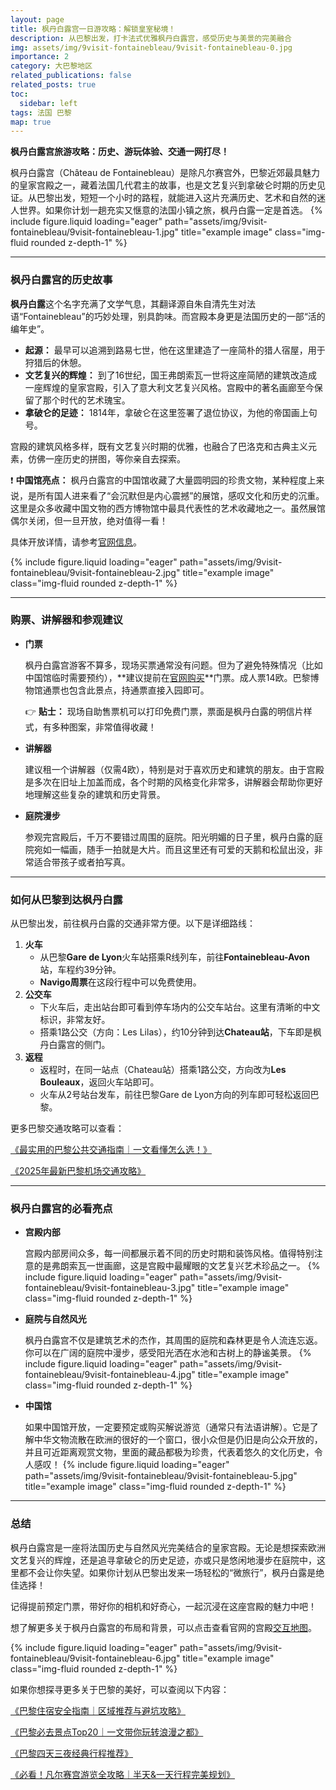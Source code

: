 ```yaml
---
layout: page
title: 枫丹白露宫一日游攻略：解锁皇室秘境！
description: 从巴黎出发，打卡法式优雅枫丹白露宫，感受历史与美景的完美融合
img: assets/img/9visit-fontainebleau/9visit-fontainebleau-0.jpg
importance: 2
category: 大巴黎地区
related_publications: false
related_posts: true
toc:
  sidebar: left
tags: 法国 巴黎 
map: true
---
```


**枫丹白露宫旅游攻略：历史、游玩体验、交通一网打尽！**

枫丹白露宫（Château de Fontainebleau）是除凡尔赛宫外，巴黎近郊最具魅力的皇家宫殿之一，藏着法国几代君主的故事，也是文艺复兴到拿破仑时期的历史见证。从巴黎出发，短短一个小时的路程，就能进入这片充满历史、艺术和自然的迷人世界。如果你计划一趟充实又惬意的法国小镇之旅，枫丹白露一定是首选。
{% include figure.liquid loading="eager" path="assets/img/9visit-fontainebleau/9visit-fontainebleau-1.jpg" title="example image" class="img-fluid rounded z-depth-1" %}


---

### 枫丹白露宫的历史故事

**枫丹白露**这个名字充满了文学气息，其翻译源自朱自清先生对法语“Fontainebleau”的巧妙处理，别具韵味。而宫殿本身更是法国历史的一部“活的编年史”。

- **起源：** 最早可以追溯到路易七世，他在这里建造了一座简朴的猎人宿屋，用于狩猎后的休憩。
- **文艺复兴的辉煌：** 到了16世纪，国王弗朗索瓦一世将这座简陋的建筑改造成一座辉煌的皇家宫殿，引入了意大利文艺复兴风格。宫殿中的著名画廊至今保留了那个时代的艺术瑰宝。
- **拿破仑的足迹：** 1814年，拿破仑在这里签署了退位协议，为他的帝国画上句号。

宫殿的建筑风格多样，既有文艺复兴时期的优雅，也融合了巴洛克和古典主义元素，仿佛一座历史的拼图，等你亲自去探索。

❗ **中国馆亮点：** 枫丹白露宫的中国馆收藏了大量圆明园的珍贵文物，某种程度上来说，是所有国人进来看了“会沉默但是内心震撼”的展馆，感叹文化和历史的沉重。这里是众多收藏中国文物的西方博物馆中最具代表性的艺术收藏地之一。虽然展馆偶尔关闭，但一旦开放，绝对值得一看！

具体开放详情，请参考[官网信息](https://www.chateaudefontainebleau.fr/le-chateau-et-les-jardins-de-fontainebleau/pieces-fontainebleau/rois-fontainebleau/#salon-chinois-Imperatrice-eugenie)。

{% include figure.liquid loading="eager" path="assets/img/9visit-fontainebleau/9visit-fontainebleau-2.jpg" title="example image" class="img-fluid rounded z-depth-1" %}

---

### 购票、讲解器和参观建议

- **门票**
    
    枫丹白露宫游客不算多，现场买票通常没有问题。但为了避免特殊情况（比如中国馆临时需要预约），**建议提前在[官网购买](https://chateaudefontainebleau.tickeasy.com/en-US/home)**门票。成人票14欧。巴黎博物馆通票也包含此景点，持通票直接入园即可。
    
    👉 **贴士：** 现场自助售票机可以打印免费门票，票面是枫丹白露的明信片样式，有多种图案，非常值得收藏！
    
- **讲解器**
    
    建议租一个讲解器（仅需4欧），特别是对于喜欢历史和建筑的朋友。由于宫殿是多次在旧址上加盖而成，各个时期的风格变化非常多，讲解器会帮助你更好地理解这些复杂的建筑和历史背景。
    
- **庭院漫步**
    
    参观完宫殿后，千万不要错过周围的庭院。阳光明媚的日子里，枫丹白露的庭院宛如一幅画，随手一拍就是大片。而且这里还有可爱的天鹅和松鼠出没，非常适合带孩子或者拍写真。
    

---

### 如何从巴黎到达枫丹白露

从巴黎出发，前往枫丹白露的交通非常方便。以下是详细路线：

1. **火车**
    - 从巴黎**Gare de Lyon**火车站搭乘R线列车，前往**Fontainebleau-Avon**站，车程约39分钟。
    - **Navigo周票**在这段行程中可以免费使用。
2. **公交车**
    - 下火车后，走出站台即可看到停车场内的公交车站台。这里有清晰的中文标识，非常友好。
    - 搭乘1路公交（方向：Les Lilas），约10分钟到达**Chateau站**，下车即是枫丹白露宫的侧门。
3. **返程**
    - 返程时，在同一站点（Chateau站）搭乘1路公交，方向改为**Les Bouleaux**，返回火车站即可。
    - 火车从2号站台发车，前往巴黎Gare de Lyon方向的列车即可轻松返回巴黎。

更多巴黎交通攻略可以查看：

[《最实用的巴黎公共交通指南｜一文看懂怎么选！》](https://tianhuanglab.github.io/paris/paris-public-transportation/)

[《2025年最新巴黎机场交通攻略》](https://tianhuanglab.github.io/paris/public-transport-paris-airports/)

---

### 枫丹白露宫的必看亮点

- **宫殿内部**
    
    宫殿内部房间众多，每一间都展示着不同的历史时期和装饰风格。值得特别注意的是弗朗索瓦一世画廊，这是宫殿中最耀眼的文艺复兴艺术珍品之一。
{% include figure.liquid loading="eager" path="assets/img/9visit-fontainebleau/9visit-fontainebleau-3.jpg" title="example image" class="img-fluid rounded z-depth-1" %}

    
- **庭院与自然风光**
    
    枫丹白露宫不仅是建筑艺术的杰作，其周围的庭院和森林更是令人流连忘返。你可以在广阔的庭院中漫步，感受阳光洒在水池和古树上的静谧美景。
{% include figure.liquid loading="eager" path="assets/img/9visit-fontainebleau/9visit-fontainebleau-4.jpg" title="example image" class="img-fluid rounded z-depth-1" %}

    
- **中国馆**
    
    如果中国馆开放，一定要预定或购买解说游览（通常只有法语讲解）。它是了解中华文物流散在欧洲的很好的一个窗口，很小众但是仍旧是向公众开放的，并且可近距离观赏文物，里面的藏品都极为珍贵，代表着悠久的文化历史，令人感叹！
{% include figure.liquid loading="eager" path="assets/img/9visit-fontainebleau/9visit-fontainebleau-5.jpg" title="example image" class="img-fluid rounded z-depth-1" %}

---

### 总结

枫丹白露宫是一座将法国历史与自然风光完美结合的皇家宫殿。无论是想探索欧洲文艺复兴的辉煌，还是追寻拿破仑的历史足迹，亦或只是悠闲地漫步在庭院中，这里都不会让你失望。如果你计划从巴黎出发来一场轻松的“微旅行”，枫丹白露是绝佳选择！

记得提前预定门票，带好你的相机和好奇心，一起沉浸在这座宫殿的魅力中吧！

想了解更多关于枫丹白露宫的布局和背景，可以点击查看官网的宫殿[交互地图](https://www.chateaudefontainebleau.fr/en/interactive-maps-of-the-castle-of-fontainebleau/)。


{% include figure.liquid loading="eager" path="assets/img/9visit-fontainebleau/9visit-fontainebleau-6.jpg" title="example image" class="img-fluid rounded z-depth-1" %}

如果你想探寻更多关于巴黎的美好，可以查阅以下内容：

[《巴黎住宿安全指南｜区域推荐与避坑攻略》](https://tianhuanglab.github.io/paris/paris-map-arr/)

[《巴黎必去景点Top20｜一文带你玩转浪漫之都》](https://tianhuanglab.github.io/paris/paris-top-20/)

[《巴黎四天三夜经典行程推荐》](https://tianhuanglab.github.io/paris/paris-4days-trip/)

[《必看！凡尔赛宫游览全攻略｜半天&一天行程完美规划》](https://tianhuanglab.github.io/paris/visit-versailles/)
